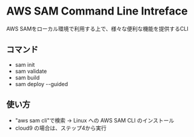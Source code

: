 # AWS SAM Command Line Intreface
AWS SAMをローカル環境で利用する上で、様々な便利な機能を提供するCLI

## コマンド
- sam init
- sam validate
- sam build
- sam deploy --guided

## 使い方
- "aws sam cli"で検索 -> Linux への AWS SAM CLI のインストール
- cloud9 の場合は、ステップ4から実行
